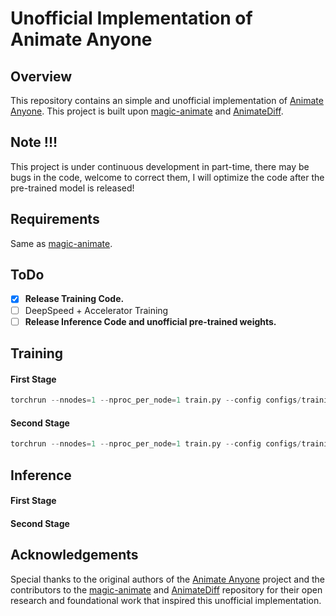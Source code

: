 # Unofficial Implementation of Animate Anyone

## Overview
This repository contains an simple and unofficial implementation of [Animate Anyone](https://humanaigc.github.io/animate-anyone/). This project is built upon [magic-animate](https://github.com/magic-research/magic-animate/tree/main) and [AnimateDiff](https://github.com/guoyww/AnimateDiff).

## Note !!!
This project is under continuous development in part-time, there may be bugs in the code, welcome to correct them, I will optimize the code after the pre-trained model is released!

## Requirements
Same as [magic-animate](https://github.com/magic-research/magic-animate/tree/main).

## ToDo
- [x] **Release Training Code.**
- [ ] DeepSpeed + Accelerator Training
- [ ] **Release Inference Code and unofficial pre-trained weights.**

## Training

#### First Stage

```python
torchrun --nnodes=1 --nproc_per_node=1 train.py --config configs/training/train_stage_1.yaml
```

#### Second Stage

```python
torchrun --nnodes=1 --nproc_per_node=1 train.py --config configs/training/train_stage_2.yaml
```

## Inference

#### First Stage

#### Second Stage

## Acknowledgements
Special thanks to the original authors of the [Animate Anyone](https://humanaigc.github.io/animate-anyone/) project and the contributors to the [magic-animate](https://github.com/magic-research/magic-animate/tree/main) and [AnimateDiff](https://github.com/guoyww/AnimateDiff) repository for their open research and foundational work that inspired this unofficial implementation.
